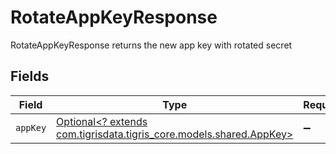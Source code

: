 # RotateAppKeyResponse

RotateAppKeyResponse returns the new app key with rotated secret


## Fields

| Field                                                                                                | Type                                                                                                 | Required                                                                                             | Description                                                                                          |
| ---------------------------------------------------------------------------------------------------- | ---------------------------------------------------------------------------------------------------- | ---------------------------------------------------------------------------------------------------- | ---------------------------------------------------------------------------------------------------- |
| `appKey`                                                                                             | [Optional<? extends com.tigrisdata.tigris_core.models.shared.AppKey>](../../models/shared/AppKey.md) | :heavy_minus_sign:                                                                                   | An user AppKey                                                                                       |